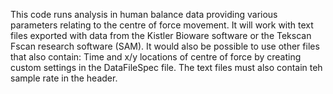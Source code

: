 This code runs analysis in human balance data providing various parameters relating to the centre of force movement. It will work with text files exported with data from the Kistler Bioware software or the Tekscan Fscan research software (SAM). It would also be possible to use other files that also contain:
Time and x/y locations of centre of force by creating custom settings in the DataFileSpec file. The text files must also contain teh sample rate in the header.
